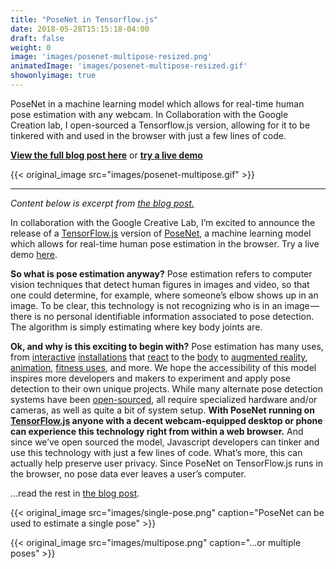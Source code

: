 ```yaml
---
title: "PoseNet in Tensorflow.js"
date: 2018-05-28T15:15:18-04:00
draft: false
weight: 0
image: 'images/posenet-multipose-resized.png'
animatedImage: 'images/posenet-multipose-resized.gif'
showonlyimage: true
---
```


PoseNet in a machine learning model which allows for real-time human pose estimation with any webcam.  In Collaboration with the Google Creation lab, I open-sourced a Tensorflow.js version, allowing for it to be tinkered with and used in the browser with just a few lines of code.

<!--more-->

**[View the full blog post here](https://medium.com/tensorflow/real-time-human-pose-estimation-in-the-browser-with-tensorflow-js-7dd0bc881cd5)** or 
**[try a live demo](https://storage.googleapis.com/tfjs-models/demos/posenet/camera.html)**

{{< original_image src="images/posenet-multipose.gif" >}}

---

*Content below is excerpt from [the blog post.](https://medium.com/tensorflow/real-time-human-pose-estimation-in-the-browser-with-tensorflow-js-7dd0bc881cd5)*

In collaboration with the Google Creative Lab, I’m excited to announce the release of a [TensorFlow.js](https://js.tensorflow.org/) version of [PoseNet](https://github.com/tensorflow/tfjs-models/tree/master/posenet), a machine learning model which allows for real-time human pose estimation in the browser. Try a live demo [here](https://js.tensorflow.org/).

**So what is pose estimation anyway?** Pose estimation refers to computer vision techniques that detect human figures in images and video, so that one could determine, for example, where someone’s elbow shows up in an image. To be clear, this technology is not recognizing who is in an image — there is no personal identifiable information associated to pose detection. The algorithm is simply estimating where key body joints are.

**Ok, and why is this exciting to begin with?** Pose estimation has many uses, from [interactive](https://vimeo.com/128375543) [installations](https://www.youtube.com/watch?v=I5__9hq-yas) that [react](https://vimeo.com/34824490) to the [body](https://vimeo.com/2892576) to [augmented reality](https://www.instagram.com/p/BbkKLiegrTR/), [animation](https://www.instagram.com/p/Bg1EgOihgyh/), [fitness uses](https://www.runnersneed.com/expert-advice/gear-guides/gait-analysis.html), and more. We hope the accessibility of this model inspires more developers and makers to experiment and apply pose detection to their own unique projects. While many alternate pose detection systems have been [open-sourced](https://github.com/CMU-Perceptual-Computing-Lab/openpose), all require specialized hardware and/or cameras, as well as quite a bit of system setup. **With PoseNet running on [TensorFlow.js](https://js.tensorflow.org/) anyone with a decent webcam-equipped desktop or phone can experience this technology right from within a web browser.** And since we’ve open sourced the model, Javascript developers can tinker and use this technology with just a few lines of code. What’s more, this can actually help preserve user privacy. Since PoseNet on TensorFlow.js runs in the browser, no pose data ever leaves a user’s computer.

...read the rest in [the blog post](https://medium.com/tensorflow/real-time-human-pose-estimation-in-the-browser-with-tensorflow-js-7dd0bc881cd5).


{{< original_image src="images/single-pose.png" caption="PoseNet can be used to estimate a single pose" >}}

{{< original_image src="images/multipose.png" caption="...or multiple poses" >}}